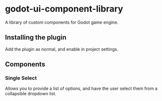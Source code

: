 # godot-ui-component-library

A library of custom components for Godot game engine.

## Installing the plugin

Add the plugin as normal, and enable in project settings.

## Components

### Single Select

Allows you to provide a list of options, and have the user select them from a collapsible dropdown list.
